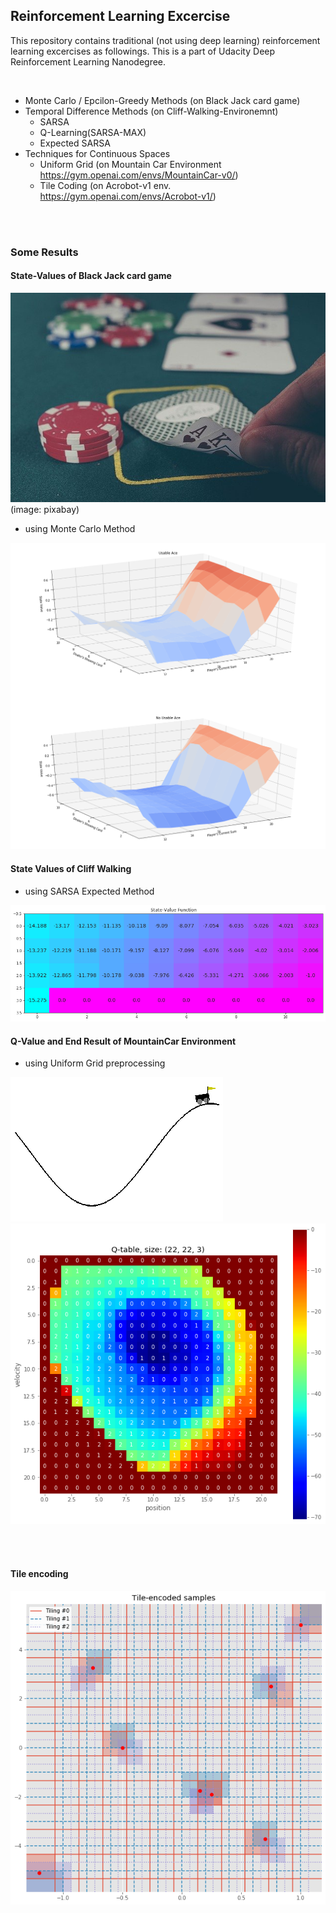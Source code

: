 ## Reinforcement Learning Excercise

This repository contains traditional (not using deep learning) reinforcement learning excercises as followings. This is a part of Udacity Deep Reinforcement Learning Nanodegree. 

<br>

- Monte Carlo / Epcilon-Greedy Methods (on Black Jack card game)
- Temporal Difference Methods (on Cliff-Walking-Environemnt)
    - SARSA
    - Q-Learning(SARSA-MAX)
    - Expected SARSA 
- Techniques for Continuous Spaces
    - Uniform Grid (on Mountain Car Environment https://gym.openai.com/envs/MountainCar-v0/)
    - Tile Coding (on Acrobot-v1 env. https://gym.openai.com/envs/Acrobot-v1/)
    



<br><br>

### Some Results 

#### State-Values of Black Jack card game 

![from_pixabay](./images/cards-1030852_640.jpg)
(image: pixabay)

- using Monte Carlo Method

![image](./images/montecarlo1.png)

#### State Values of Cliff Walking

- using SARSA Expected Method

![image](./images/sarsa-expected1.png)


#### Q-Value and End Result of MountainCar Environment 

- using Uniform Grid preprocessing

![image](./images/uniform_goal.png)
![image](./images/uniform_q.png)



<br><br>

#### Tile encoding


![image](./images/tile_encoding.png)




